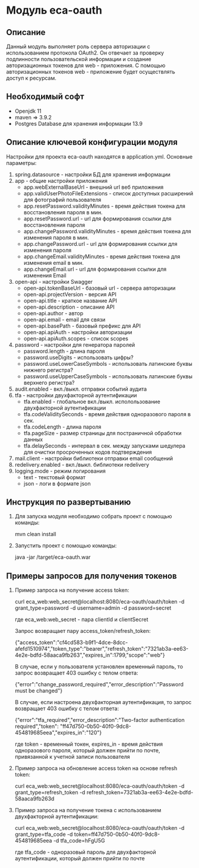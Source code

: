 Модуль eca-oauth
========================================

Описание
----------------------------------------
Данный модуль выполняет роль сервера авторизации c использованием протокола OAuth2.
Он отвечает за проверку подлинности пользовательской информации и создание авторизационных токенов
для web - приложения. С помощью авторизационных токенов web - приложение будет осуществлять доступ к ресурсам.

Необходимый софт
----------------------------------------
* Openjdk 11
* maven => 3.9.2
* Postgres Database для хранения информации 13.9

Описание ключевой конфигурации модуля
----------------------------------------
Настройки для проекта eca-oauth находятся в application.yml. Основные параметры:
1) spring.datasource - настройки БД для хранения информации
2) app - общие настройки приложения
   * app.webExternalBaseUrl - внешний url веб приложения
   * app.validUserPhotoFileExtensions - список доступных расширений для фотографий пользователя
   * app.resetPassword.validityMinutes - время действия токена для восстановления пароля в мин.
   * app.resetPassword.url - url для формирования ссылки для восстановления пароля
   * app.changePassword.validityMinutes - время действия токена для изменения пароля в мин.
   * app.changePassword.url - url для формирования ссылки для изменения пароля
   * app.changeEmail.validityMinutes - время действия токена для изменения email в мин.
   * app.changeEmail.url - url для формирования ссылки для изменения Email
3) open-api - настройки Swagger
   * open-api.tokenBaseUrl - базовый url - сервера авторизации
   * open-api.projectVersion - версия API
   * open-api.title - краткое название API
   * open-api.description - описание API
   * open-api.author - автор
   * open-api.email - email для связи
   * open-api.basePath - базовый префикс для API
   * open-api.apiAuth - настройки авторизации
   * open-api.apiAuth.scopes - список scopes
4) password - настройки для генератора паролей
   * password.length - длина пароля
   * password.useDigits - использовать цифры?
   * password.useLowerCaseSymbols - использовать латинские буквы нижнего регистра?
   * password.useUpperCaseSymbols - использовать латинские буквы верхнего регистра?
5) audit.enabled - вкл./выкл. отправки событий аудита
6) tfa - настройки двухфакторной аутентификации
   * tfa.enabled - глобальное вкл./выкл. исполользование двухфакторной аутентификации
   * tfa.codeValiditySeconds - время действия одноразового пароля в сек.
   * tfa.codeLength - длина пароля
   * tfa.pageSize - размер страницы для постраничной обработки данных
   * tfa.delaySeconds - интервал в сек. между запусками шедулера для очистки просроченных кодов подтверждения
7) mail.client - настройки библиотеки отправки email сообщений
8) redelivery.enabled - вкл./выкл. библиотеки redelivery
9) logging.mode - режим логирования
   * text - текстовый формат
   * json - логи в формате json

Инструкция по развертыванию
----------------------------------------

1. Для запуска модуля необходимо собрать проект с помощью команды:
    
   mvn clean install
    
2. Запустить проект с помощью команды:

    java -jar /target/eca-oauth.war

Примеры запросов для получения токенов
-------------------------------------------------------

1. Пример запроса на получение access token:

    curl eca_web:web_secret@localhost:8080/eca-oauth/oauth/token -d grant_type=password -d username=admin -d password=secret
    
    где eca_web:web_secret - пара clientId и clientSecret

    Запрос возвращает пару access_token/refresh_token:
    
    {"access_token":"cf4cd583-b9f1-4dce-8dcc-afefd1510974","token_type":"bearer","refresh_token":"7321ab3a-ee63-4e2e-bdfd-58aaca9fb263","expires_in":1799,"scope":"web"}
    
    В случае, если у пользователя установлен временный пароль, то запрос возвращает 403 ошибку с телом ответа:
        
    {"error":"change_password_required","error_description":"Password must be changed"}
    
    В случае, если настроена двухфакторная аутентификация, то запрос возвращает 403 ошибку с телом ответа:
    
    {"error":"tfa_required","error_description":"Two-factor authentication required","token": "ff47d750-0b50-40f0-9dc8-454819685eea","expires_in":"120"}
    
    где token - временный токен, expires_in - время действия одноразового пароля, который должен прийти по почте, привязанной к учетной записи пользователя

2. Пример запроса на обновление access token на основе refresh token:

    curl eca_web:web_secret@localhost:8080/eca-oauth/oauth/token -d grant_type=refresh_token -d refresh_token=7321ab3a-ee63-4e2e-bdfd-58aaca9fb263d

3. Пример запроса на получение токена с использованием двухфакторной аутентификации:

    curl eca_web:web_secret@localhost:8080/eca-oauth/oauth/token -d grant_type=tfa_code -d token=ff47d750-0b50-40f0-9dc8-454819685eea -d tfa_code=hFgU5G
    
    где tfa_code - одноразовый пароль для двухфакторной аутентификации, который должен прийти по почте
